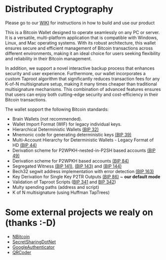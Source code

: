 # Distributed Cryptography


Please go to our [WIKI](https://wiki.distributedcryptography.com/wiki.aspx?9,Toc%3aOur+application,) for instructions in how to build and use our product


This is a Bitcoin Wallet designed to operate seamlessly on any PC or server. It is a versatile, multi-platform application that is compatible with Windows, Linux, and Mac operating systems. With its robust architecture, this wallet ensures secure and efficient management of Bitcoin transactions across different environments, making it an ideal choice for users seeking flexibility and reliability in their Bitcoin management.

In addition, we support a novel interactive backup process that enhances security and user experience. Furthermore, our wallet incorporates a custom Taproot algorithm that significantly reduces transaction fees for any K-of-N multisignature setup, making it many times cheaper than traditional multisignature mechanisms. This combination of advanced features ensures that users can enjoy both cutting-edge security and cost-efficiency in their Bitcoin transactions.

The wallet sopport the following Bitcoin standards:

* Brain Wallets (not recommended).
* Wallet Import Format (WIF) for legacy individual keys.
* Hierarchical Deterministic Wallets [(BIP 32)](https://github.com/bitcoin/bips/blob/master/bip-0032.mediawiki)
* Mnemonic code for generating deterministic keys [(BIP 39)](https://github.com/bitcoin/bips/blob/master/bip-0039.mediawiki)
* Multi-Account Hierarchy for Deterministic Wallets - Legacy Format of HD [(BIP 44)](https://github.com/bitcoin/bips/blob/master/bip-0044.mediawiki)
* Derivation scheme for P2WPKH-nested-in-P2SH based accounts [(BIP 49)](https://github.com/bitcoin/bips/blob/master/bip-0049.mediawiki)
* Derivation scheme for P2WPKH based accounts [(BIP 84)](https://github.com/bitcoin/bips/blob/master/bip-0084.mediawiki)
* Segregated Witness [(BIP 141)](https://github.com/bitcoin/bips/blob/master/bip-0141.mediawiki), [(BIP 143)](https://github.com/bitcoin/bips/blob/master/bip-0143.mediawiki) and [(BIP 144)](https://github.com/bitcoin/bips/blob/master/bip-0144.mediawiki)
* Bech32 segwit address implementation with error detection [(BIP 163)](https://github.com/bitcoin/bips/blob/master/bip-0173.mediawiki)
* Key Derivation for Single Key P2TR Outputs [(BIP 86)](https://github.com/bitcoin/bips/blob/master/bip-0086.mediawiki) ~ <b>our default mode</b>
* Validation of Taproot Scripts ([BIP 341](https://github.com/bitcoin/bips/blob/master/bip-0341.mediawiki) and [BIP 342](https://github.com/bitcoin/bips/blob/master/bip-0342.mediawiki))
* Multy spending paths (address and script)
* K of N multisignature (using Huffman TapTrees)

# Some external projects we realy on (thanks :-D)

* [NBitcoin](https://github.com/MetacoSA/NBitcoin)
* [SecretSharingDotNet](https://github.com/shinji-san/SecretSharingDotNet)
* [GoogleAuthenticator](https://github.com/BrandonPotter/GoogleAuthenticator)
* [QRCoder](https://github.com/codebude/QRCoder)
